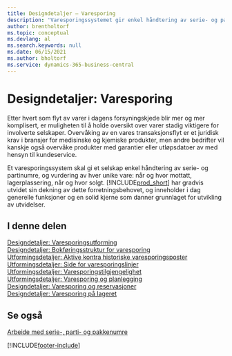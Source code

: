 ```yaml
---
title: Designdetaljer – Varesporing
description: 'Varesporingssystemet gir enkel håndtering av serie- og partinumre, som kan være nødvendig for å oppfylle juridiske krav eller bistå med garantihåndtering.'
author: brentholtorf
ms.topic: conceptual
ms.devlang: al
ms.search.keywords: null
ms.date: 06/15/2021
ms.author: bholtorf
ms.service: dynamics-365-business-central
---
```

# Designdetaljer: Varesporing
Etter hvert som flyt av varer i dagens forsyningskjede blir mer og mer komplisert, er muligheten til å holde oversikt over varer stadig viktigere for involverte selskaper. Overvåking av en vares transaksjonsflyt er et juridisk krav i bransjer for medisinske og kjemiske produkter, men andre bedrifter vil kanskje også overvåke produkter med garantier eller utløpsdatoer av med hensyn til kundeservice.  

Et varesporingssystem skal gi et selskap enkel håndtering av serie- og partinumre, og vurdering av hver unike vare: når og hvor mottatt, lagerplassering, når og hvor solgt. [!INCLUDE[prod_short](includes/prod_short.md)] har gradvis utvidet sin dekning av dette forretningsbehovet, og inneholder i dag generelle funksjoner og en solid kjerne som danner grunnlaget for utvikling av utvidelser.  

## I denne delen  
[Designdetaljer: Varesporingsutforming](design-details-item-tracking-design.md)  
[Designdetaljer: Bokføringsstruktur for varesporing](design-details-item-tracking-posting-structure.md)  
[Utformingsdetaljer: Aktive kontra historiske varesporingsposter](design-details-active-versus-historic-item-tracking-entries.md)  
[Utformingsdetaljer: Side for varesporingslinjer](design-details-item-tracking-lines-window.md)  
[Utformingsdetaljer: Varesporingstilgjengelighet](design-details-item-tracking-availability.md)  
[Utformingsdetaljer: Varesporing og planlegging](design-details-item-tracking-and-planning.md)  
[Designdetaljer: Varesporing og reservasjoner](design-details-item-tracking-and-reservations.md)  
[Designdetaljer: Varesporing på lageret](design-details-item-tracking-in-the-warehouse.md)

## Se også

[Arbeide med serie-, parti- og pakkenumre](inventory-how-work-item-tracking.md)  

[!INCLUDE[footer-include](includes/footer-banner.md)]